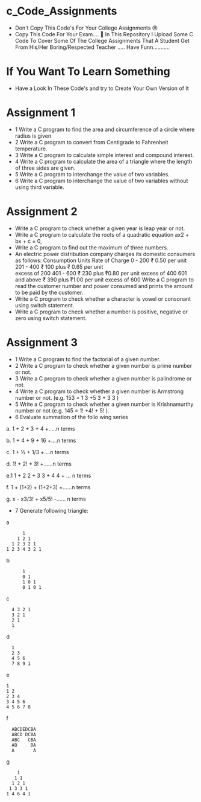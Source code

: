 # c_Code_Assignments
- Don't Copy This Code's For Your College Assignments 😠
- Copy This Code For Your Exam.... 🥱
In This Repository I Upload Some C Code To Cover Some Of The College Assignments That A Student Get From His/Her Boring/Respected Teacher ..... 
Have Funn...........

# If You Want To Learn Something
- Have a Look In These Code's and try to Create Your Own Version of It

# Assignment 1
- 1	Write a C program to find the area and circumference of a circle where radius is given
- 2	Write a C program to convert from Centigrade to Fahrenheit temperature.
- 3	Write a C program to calculate simple interest and compound interest.
- 4	Write a C program to calculate the area of a triangle where the length of three sides are given.
- 5	Write a C program to interchange the value of two variables.
- 6	Write a C program to interchange the value of two variables without using third variable.

# Assignment 2
- Write a C program to check whether a given year is leap year or not.
- Write a C program to calculate the roots of a quadratic equation ax2 + bx + c = 0,
- Write a C program to find out the maximum of three numbers.
- An electric power distribution company charges its domestic consumers as follows:
Consumption Units               Rate of Charge
     0 - 200                              ₹ 0.50 per unit
   201 - 400                            ₹ 100 plus ₹ 0.65 per unit    
                                                 excess of 200
   401 - 600                            ₹ 230 plus ₹0.80 per unit 
                                                 excess of 400
   601 and above                    ₹ 390 plus ₹1.00 per unit 
                                                  excess of 600
Write a C program to read the customer number and power consumed and prints the amount to be paid by the customer.
- Write a C program to check whether a character is vowel or consonant using switch statement.
- Write a C program to check whether a number is positive, negative or zero using switch statement.

# Assignment 3
- 1 Write a C program to find the factorial of a given number.
- 2 Write a C program to check whether a given number is prime number or not.
- 3 Write a C program to check whether a given number is palindrome or not.
- 4 Write a C program to check whether a given number is Armstrong number or not. (e.g. 153 = 1 3 +5 3 + 3 3 )
- 5 Write a C program to check whether a given number is Krishnamurthy number or not (e.g. 145 = 1! +4! + 5! ).
- 6 Evaluate summation of the follo wing series 

 a. 1 + 2 + 3 + 4 +…..n terms

 b. 1 + 4 + 9 + 16 +….n terms

 c. 1 + ½ + 1/3 +….n terms

 d. 1! + 2! + 3! +……n terms

 e.1  1 + 2 2 + 3 3 + 4 4 + ... n terms

 f. 1 + (1+2) + (1+2+3) +……n terms

 g. x - x3/3! + x5/5! -…… n terms

- 7 Generate following triangle:

a

          1
        1 2 1
      1 2 3 2 1
    1 2 3 4 3 2 1
b

          1
          0 1
          1 0 1
          0 1 0 1
c

      4 3 2 1
      3 2 1
      2 1
      1

d

      1
      2 3
      4 5 6
      7 8 9 1

e

    1
    1 2
    2 3 4
    3 4 5 6
    4 5 6 7 8

f

      ABCDEDCBA
      ABCD DCBA
      ABC   CBA
      AB     BA
      A       A
g

        1
       1 1
      1 2 1
     1 3 3 1
    1 4 6 4 1
